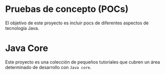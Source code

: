Pruebas de concepto (POCs)
==============================
El objetivo de este proyecto es incluir pocs de diferentes aspectos de 
tecnología Java.


Java Core
================

Este proyecto es una colección de pequeños tutoriales que cubren un área 
determinado de desarrollo con `Java core`. 
